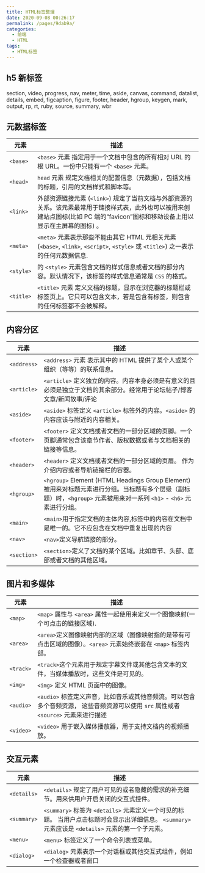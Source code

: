 ```yaml
---
title: HTML标签整理
date: 2020-09-08 00:26:17
permalink: /pages/9dab9a/
categories:
  - 前端
  - HTML
tags:
  - HTML标签
---
```


## h5 新标签

section, video, progress, nav, meter, time, aside, canvas, command, datalist, details, embed, figcaption, figure, footer, header, hgroup, keygen, mark, output, rp, rt, ruby, source, summary, wbr

## 元数据标签

| 元素      | 描述                                                                                                                                                                               |
| --------- | ---------------------------------------------------------------------------------------------------------------------------------------------------------------------------------- |
| `<base>`  | `<base>` 元素 指定用于一个文档中包含的所有相对 URL 的根 URL。一份中只能有一个 `<base>` 元素。                                                                                      |
| `<head>`  | `head` 元素 规定文档相关的配置信息（元数据），包括文档的标题，引用的文档样式和脚本等。                                                                                             |
| `<link>`  | 外部资源链接元素 (`<link>`) 规定了当前文档与外部资源的关系。该元素最常用于链接样式表，此外也可以被用来创建站点图标(比如 PC 端的“favicon”图标和移动设备上用以显示在主屏幕的图标) 。 |
| `<meta>`  | `<meta>` 元素表示那些不能由其它 HTML 元相关元素 (`<base>`, `<link>`, `<script>`, `<style>` 或 `<title>`) 之一表示的任何元数据信息.                                                 |
| `<style>` | 的 `<style>` 元素包含文档的样式信息或者文档的部分内容。默认情况下，该标签的样式信息通常是 `CSS` 的格式。                                                                           |
| `<title>` | `<title>` 元素 定义文档的标题，显示在浏览器的标题栏或标签页上。它只可以包含文本，若是包含有标签，则包含的任何标签都不会被解释。                                                    |

## 内容分区

| 元素        | 描述                                                                                                                                                                  |
| ----------- | --------------------------------------------------------------------------------------------------------------------------------------------------------------------- |
| `<address>` | `<address>` 元素 表示其中的 HTML 提供了某个人或某个组织（等等）的联系信息。                                                                                           |
| `<article>` | `<article>` 定义独立的内容。内容本身必须是有意义的且必须是独立于文档的其余部分。经常用于论坛帖子/博客文章/新闻故事/评论 ​​                                            |
| `<aside>`   | `<aside>` 标签定义 `<article>` 标签外的内容。`<aside>` 的内容应该与附近的内容相关。                                                                                   |
| `<footer>`  | `<footer>` 定义文档或者文档的一部分区域的页脚。一个页脚通常包含该章节作者、版权数据或者与文档相关的链接等信息。                                                       |
| `<header>`  | `<header>` 定义文档或者文档的一部分区域的页眉。 作为介绍内容或者导航链接栏的容器。                                                                                    |
| `<hgroup>`  | `<hgroup>` Element (HTML Headings Group Element) 被用来对标题元素进行分组。当标题有多个层级（副标题）时，`<hgroup>` 元素被用来对一系列 `<h1>` - `<h6>` 元素进行分组。 |
| `<main>`    | `<main>`用于指定文档的主体内容,标签中的内容在文档中是唯一的。它不应包含在文档中重复出现的内容                                                                         |
| `<nav>`     | `<nav>`定义导航链接的部分。                                                                                                                                           |
| `<section>` | `<section>`定义了文档的某个区域。比如章节、头部、底部或者文档的其他区域。                                                                                             |

## 图片和多媒体

| 元素      | 描述                                                                                                                              |
| --------- | --------------------------------------------------------------------------------------------------------------------------------- |
| `<map>`   | `<map>` 属性与 `<area>` 属性一起使用来定义一个图像映射(一个可点击的链接区域).                                                     |
| `<area>`  | `<area>`定义图像映射内部的区域（图像映射指的是带有可点击区域的图像）。`<area>` 元素始终嵌套在 `<map>` 标签内部。                  |
| `<track>` | `<track>`这个元素用于规定字幕文件或其他包含文本的文件，当媒体播放时，这些文件是可见的。                                           |
| `<img>`   | `<img>` 定义 HTML 页面中的图像。                                                                                                  |
| `<audio>` | `<audio>` 标签定义声音，比如音乐或其他音频流。可以包含多个音频资源， 这些音频资源可以使用 `src` 属性或者`<source>` 元素来进行描述 |
| `<video>` | `<video>` 用于嵌入媒体播放器，用于支持文档内的视频播放。                                                                          |

## 交互元素

| 元素        | 描述                                                                                                                                               |
| ----------- | -------------------------------------------------------------------------------------------------------------------------------------------------- |
| `<details>` | `<details>` 规定了用户可见的或者隐藏的需求的补充细节。用来供用户开启关闭的交互式控件。                                                             |
| `<summary>` | `<summary>` 标签为 `<details>` 元素定义一个可见的标题。 当用户点击标题时会显示出详细信息。 `<summary>` 元素应该是 `<details>` 元素的第一个子元素。 |
| `<menu>`    | `<menu>` 标签定义了一个命令列表或菜单。                                                                                                            |
| `<dialog>`  | `<dialog>` 元素表示一个对话框或其他交互式组件，例如一个检查器或者窗口                                                                              |
